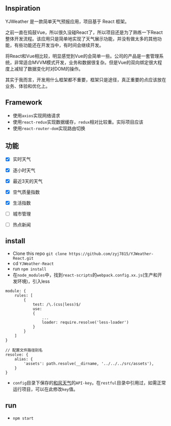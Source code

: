 ## Inspiration

YJWeather 是一款简单天气预报应用，项目基于 React 框架。

之前一直在捣鼓Vue，所以很久没碰React了，所以项目还是为了熟练一下React整体开发流程。该应用只是简单地实现了天气展示功能，并没有做太多的其他功能，有些功能还在开发当中，有时间会继续开发。

将React和Vue相比较，明显感觉到Vue的会简单一些。公司的产品是一套管理系统，非常适合MVVM模式开发，业务和数据很复杂。但是Vue的双向绑定很大程度上减轻了数据变化时对DOM的操作。

其实于我而言，开发用什么框架都不重要，框架只是途径，真正重要的点应该放在业务、体验和优化上。


## Framework
- 使用`axios`实现网络请求
- 使用`react-redux`实现数据缓存，`redux`相对比较重。实际项目应该
- 使用`react-router-dom`实现路由切换


## 功能
- [x] 实时天气
- [x] 逐小时天气
- [x] 最近3天的天气
- [x] 空气质量指数
- [x] 生活指数
- [ ] 城市管理
- [ ] 热点新闻


## install
- Clone this repo `git clone https://github.com/zyj7815/YJWeather-React.git`
- cd `YJWeather-React`
- run `npm install`
- 在`node_modules`中，找到`react-scripts`的`webpack.config.xx.js`(生产和开发环境)，引入less
```
module: {
    rules: [
        {            
            test: /\.(css|less)$/
            use:
            {
                ...
                loader: require.resolve('less-loader')
            }
        }
    ]
}

// 配置文件路径别名
resolve: {
    alias: {
        'assets': path.resolve(__dirname, '../../../src/assets'),
    }
}
```
- `config`目录下保存的[和风天气](https://www.heweather.com/)的`API-key`。在`restful`目录中引用过，如需正常运行项目，可以在此修改`key`值。

## run
- `npm start`